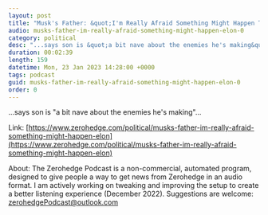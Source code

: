 ```yaml
---
layout: post
title: "Musk's Father: &quot;I'm Really Afraid Something Might Happen To Elon&quot;"
audio: musks-father-im-really-afraid-something-might-happen-elon-0
category: political
desc: "...says son is &quot;a bit nave about the enemies he's making&quot;..."
duration: 00:02:39
length: 159
datetime: Mon, 23 Jan 2023 14:28:00 +0000
tags: podcast
guid: musks-father-im-really-afraid-something-might-happen-elon-0
order: 0
---
```

...says son is &quot;a bit nave about the enemies he's making&quot;...

Link: [https://www.zerohedge.com/political/musks-father-im-really-afraid-something-might-happen-elon](https://www.zerohedge.com/political/musks-father-im-really-afraid-something-might-happen-elon)

About: The Zerohedge Podcast is a non-commercial, automated program, designed to give people a way to get news from Zerohedge in an audio format.  I am actively working on tweaking and improving the setup to create a better listening experience (December 2022).  Suggestions are welcome: [zerohedgePodcast@outlook.com](mailto:zerohedgePodcast@outlook.com)